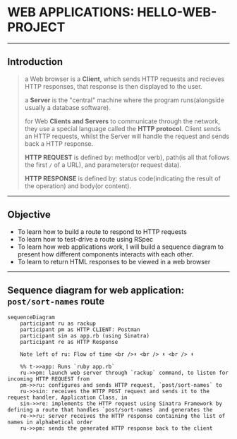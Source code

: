 # WEB APPLICATIONS: HELLO-WEB-PROJECT

----

## Introduction

>a Web browser is a **Client**, which sends HTTP requests and recieves HTTP responses, that response is then displayed to the user.
>
>a **Server** is the "central" machine where the program runs(alongside usually a database software).
>
>for Web **Clients and Servers** to communicate through the network, they use a special language called the **HTTP protocol**.
>Client sends an HTTP requests, whilst the Server will handle the request and sends back a HTTP response.
>
>**HTTP REQUEST** is defined by: method(or verb), path(is all that follows the first `/` of a URL), and parameters(or request data).
>
>**HTTP RESPONSE** is defined by: status code(indicating the result of the operation) and body(or content).

----

## Objective

* To learn how to build a route to respond to HTTP requests
* To learn how to test-drive a route using RSpec
* To learn how web applications work, I will build a sequence diagram to present how different components interacts with each other.
* To learn to return HTML responses to be viewed in a web browser

----

## Sequence diagram for web application: `post/sort-names` route

```mermaid
sequenceDiagram
    participant ru as rackup
    participant pm as HTTP CLIENT: Postman
    participant sin as app.rb (using Sinatra)
    participant re as HTTP Response

    Note left of ru: Flow of time <br />⬇ <br /> ⬇ <br /> ⬇ 

    %% t->>app: Runs `ruby app.rb`
    ru->>pm: launch web server through `rackup` command, to listen for incoming HTTP REQUEST from 
    pm->>ru: configures and sends HTTP request, `post/sort-names` to
    ru->>sin: receives the HTTP POST request and sends it to the request handler, Application Class, in
    sin->>re: implements the HTTP request using Sinatra Framework by defining a route that handles `post/sort-names` and generates the
    re->>ru: server receives the HTTP response containing the list of names in alphabetical order
    ru->>pm: sends the generated HTTP response back to the client
```
